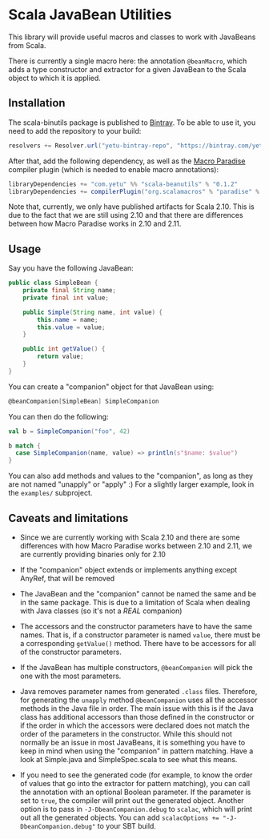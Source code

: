 # Scala JavaBean Utilities

This library will provide useful macros and classes to work with JavaBeans from Scala.

There is currently a single macro here: the annotation `@beanMacro`, which adds a type constructor and extractor for
a given JavaBean to the Scala object to which it is applied.

## Installation

The scala-binutils package is published to [Bintray](https://bintray.com/yetu/maven/scala-beanutils). To be able to use
it, you need to add the repository to your build:

```scala
resolvers += Resolver.url("yetu-bintray-repo", "https://bintray.com/yetu/maven")
```

After that, add the following dependency, as well as the
[Macro Paradise](http://docs.scala-lang.org/overviews/macros/paradise.html) compiler plugin (which is needed to enable
macro annotations):

```scala
libraryDependencies += "com.yetu" %% "scala-beanutils" % "0.1.2"
libraryDependencies += compilerPlugin("org.scalamacros" % "paradise" % "2.1.0-M5" cross CrossVersion.full)
```

Note that, currently, we only have published artifacts for Scala 2.10. This is due to the fact that we are still using
2.10 and that there are differences between how Macro Paradise works in 2.10 and 2.11.

## Usage

Say you have the following JavaBean:

```java
public class SimpleBean {
    private final String name;
    private final int value;

    public Simple(String name, int value) {
        this.name = name;
        this.value = value;
    }

    public int getValue() {
        return value;
    }
}

```

You can create a "companion" object for that JavaBean using:

```scala
@beanCompanion[SimpleBean] SimpleCompanion
```

You can then do the following:

```scala
val b = SimpleCompanion("foo", 42)

b match {
  case SimpleCompanion(name, value) => println(s"$name: $value")
}
```

You can also add methods and values to the "companion", as long as they are not named "unapply" or "apply" :) For a
slightly larger example, look in the `examples/` subproject.

## Caveats and limitations

* Since we are currently working with Scala 2.10 and there are some differences with how Macro Paradise works between
2.10 and 2.11, we are currently providing binaries only for 2.10

* If the "companion" object extends or implements anything except AnyRef, that will be removed

* The JavaBean and the "companion" cannot be named the same and be in the same package. This is due to a limitation of
Scala when dealing with Java classes (so it's not a *REAL* companion)

* The accessors and the constructor parameters have to have the same names. That is, if a constructor parameter is
named `value`, there must be a corresponding `getValue()` method. There have to be accessors for all of the constructor
parameters.

* If the JavaBean has multiple constructors, `@beanCompanion` will pick the one with the most parameters.

* Java removes parameter names from generated `.class` files. Therefore, for generating the `unapply` method 
`@beanCompanion` uses all the accessor methods in the Java file in order. The main issue with this is if the Java class
has additional accessors than those defined in the constructor or if the order in which the accessors were declared does
not match the order of the parameters in the constructor. While this should not normally be an issue in most JavaBeans,
it is something you have to keep in mind when using the "companion" in pattern matching. Have a look at Simple.java
and SimpleSpec.scala to see what this means.

* If you need to see the generated code (for example, to know the order of values that go into the extractor for pattern
matching), you can call the annotation with an optional Boolean parameter. If the parameter is set to `true`, the
compiler will print out the generated object. Another option is to pass in `-J-DbeanCompanion.debug` to `scalac`, which
will print out all the generated objects. You can add `scalacOptions += "-J-DbeanCompanion.debug"` to your SBT build.